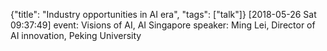 {"title": "Industry opportunities in AI era", "tags": ["talk"]}
[2018-05-26 Sat 09:37:49]
event: Visions of AI, AI Singapore
speaker: Ming Lei, Director of AI innovation, Peking University

